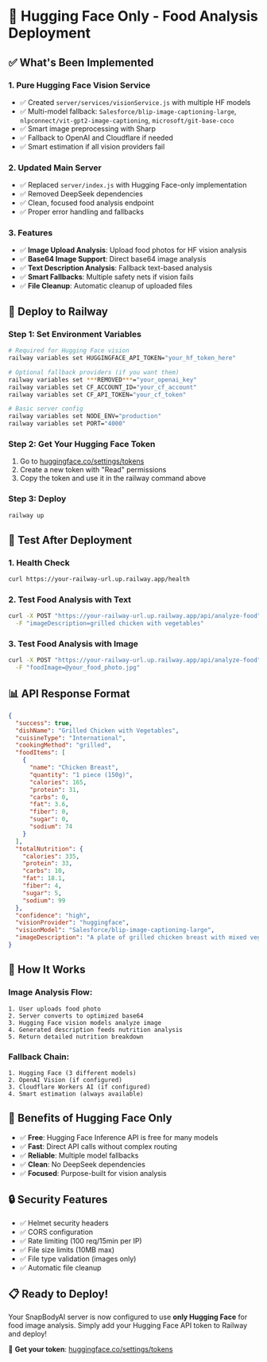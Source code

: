# 🤗 Hugging Face Only - Food Analysis Deployment

## ✅ What's Been Implemented

### 1. **Pure Hugging Face Vision Service**
- ✅ Created `server/services/visionService.js` with multiple HF models
- ✅ Multi-model fallback: `Salesforce/blip-image-captioning-large`, `nlpconnect/vit-gpt2-image-captioning`, `microsoft/git-base-coco`
- ✅ Smart image preprocessing with Sharp
- ✅ Fallback to OpenAI and Cloudflare if needed
- ✅ Smart estimation if all vision providers fail

### 2. **Updated Main Server**
- ✅ Replaced `server/index.js` with Hugging Face-only implementation
- ✅ Removed DeepSeek dependencies
- ✅ Clean, focused food analysis endpoint
- ✅ Proper error handling and fallbacks

### 3. **Features**
- ✅ **Image Upload Analysis**: Upload food photos for HF vision analysis
- ✅ **Base64 Image Support**: Direct base64 image analysis
- ✅ **Text Description Analysis**: Fallback text-based analysis
- ✅ **Smart Fallbacks**: Multiple safety nets if vision fails
- ✅ **File Cleanup**: Automatic cleanup of uploaded files

## 🚀 Deploy to Railway

### **Step 1: Set Environment Variables**
```bash
# Required for Hugging Face vision
railway variables set HUGGINGFACE_API_TOKEN="your_hf_token_here"

# Optional fallback providers (if you want them)
railway variables set ***REMOVED***="your_openai_key" 
railway variables set CF_ACCOUNT_ID="your_cf_account"
railway variables set CF_API_TOKEN="your_cf_token"

# Basic server config
railway variables set NODE_ENV="production"
railway variables set PORT="4000"
```

### **Step 2: Get Your Hugging Face Token**
1. Go to [huggingface.co/settings/tokens](https://huggingface.co/settings/tokens)
2. Create a new token with "Read" permissions
3. Copy the token and use it in the railway command above

### **Step 3: Deploy**
```bash
railway up
```

## 🧪 Test After Deployment

### **1. Health Check**
```bash
curl https://your-railway-url.up.railway.app/health
```

### **2. Test Food Analysis with Text**
```bash
curl -X POST "https://your-railway-url.up.railway.app/api/analyze-food" \
  -F "imageDescription=grilled chicken with vegetables"
```

### **3. Test Food Analysis with Image**
```bash
curl -X POST "https://your-railway-url.up.railway.app/api/analyze-food" \
  -F "foodImage=@your_food_photo.jpg"
```

## 📊 API Response Format

```json
{
  "success": true,
  "dishName": "Grilled Chicken with Vegetables",
  "cuisineType": "International",
  "cookingMethod": "grilled",
  "foodItems": [
    {
      "name": "Chicken Breast",
      "quantity": "1 piece (150g)",
      "calories": 165,
      "protein": 31,
      "carbs": 0,
      "fat": 3.6,
      "fiber": 0,
      "sugar": 0,
      "sodium": 74
    }
  ],
  "totalNutrition": {
    "calories": 335,
    "protein": 33,
    "carbs": 10,
    "fat": 18.1,
    "fiber": 4,
    "sugar": 5,
    "sodium": 99
  },
  "confidence": "high",
  "visionProvider": "huggingface",
  "visionModel": "Salesforce/blip-image-captioning-large",
  "imageDescription": "A plate of grilled chicken breast with mixed vegetables including bell peppers and zucchini"
}
```

## 🔧 How It Works

### **Image Analysis Flow:**
```
1. User uploads food photo
2. Server converts to optimized base64
3. Hugging Face vision models analyze image
4. Generated description feeds nutrition analysis
5. Return detailed nutrition breakdown
```

### **Fallback Chain:**
```
1. Hugging Face (3 different models)
2. OpenAI Vision (if configured)
3. Cloudflare Workers AI (if configured)  
4. Smart estimation (always available)
```

## 🎯 Benefits of Hugging Face Only

- ✅ **Free**: Hugging Face Inference API is free for many models
- ✅ **Fast**: Direct API calls without complex routing
- ✅ **Reliable**: Multiple model fallbacks
- ✅ **Clean**: No DeepSeek dependencies
- ✅ **Focused**: Purpose-built for vision analysis

## 🔒 Security Features

- ✅ Helmet security headers
- ✅ CORS configuration
- ✅ Rate limiting (100 req/15min per IP)
- ✅ File size limits (10MB max)
- ✅ File type validation (images only)
- ✅ Automatic file cleanup

## 📋 Ready to Deploy!

Your SnapBodyAI server is now configured to use **only Hugging Face** for food image analysis. Simply add your Hugging Face API token to Railway and deploy!

🔗 **Get your token**: [huggingface.co/settings/tokens](https://huggingface.co/settings/tokens)

